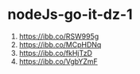 # nodeJs-go-it-dz-1

1. https://ibb.co/RSW995g
2. https://ibb.co/MCpHDNq
3. https://ibb.co/fkHjTzD
4. https://ibb.co/VgbYZmF
